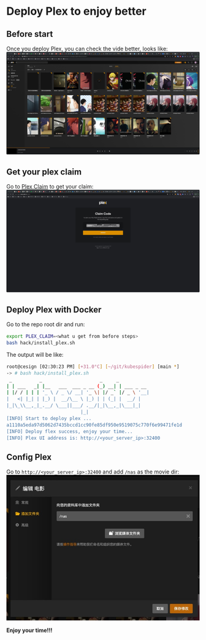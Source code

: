 # Deploy Plex to enjoy better

## Before start
Once you deploy Plex, you can check the vide better, looks like:
![img](../images/plex-video-show.jpg)

## Get your plex claim
Go to [Plex Claim](https://www.plex.tv/claim/) to get your claim:
![img](../img/../images/plex-claim-code.jpg)

## Deploy Plex with Docker
Go to the repo root dir and run:
```sh
export PLEX_CLAIM=<what u get from before steps>
bash hack/install_plex.sh
```

The output will be like:
```sh
root@cesign [02:30:23 PM] [+31.0°C] [~/git/kubespider] [main *]
-> # bash hack/install_plex.sh
 _          _                     _     _
| | ___   _| |__   ___  ___ _ __ (_) __| | ___ _ __
| |/ / | | | '_ \ / _ \/ __| '_ \| |/ _` |/ _ \ '__|
|   <| |_| | |_) |  __/\__ \ |_) | | (_| |  __/ |
|_|\_\\__,_|_.__/ \___||___/ .__/|_|\__,_|\___|_|
                           |_|
[INFO] Start to deploy plex ...
a1110a5eda97d5062d7435bccd1cc90fe85df950e9519075c770f6e99471fe1d
[INFO] Deploy flex success, enjoy your time...
[INFO] Plex UI address is: http://<your_server_ip>:32400
```

## Config Plex
Go to `http://<your_server_ip>:32400` and add `/nas` as the movie dir:
![img](../images/plex-add-dir.jpg)

**Enjoy your time!!!**